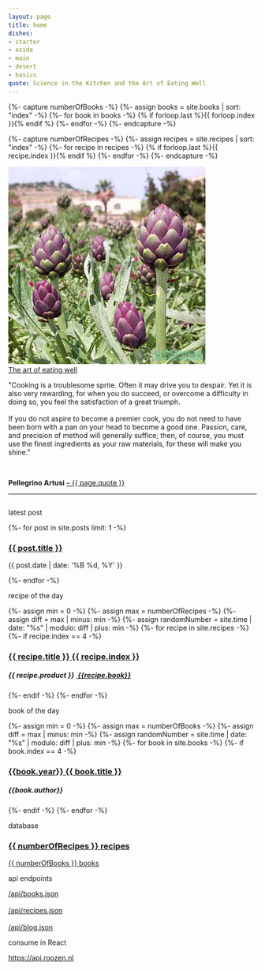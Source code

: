 ```yaml
---
layout: page
title: home
dishes: 
- starter
- aside
- main
- desert
- basics
quote: Science in the Kitchen and the Art of Eating Well
---
```


{%- capture numberOfBooks -%}
{%- assign books = site.books | sort: "index" -%}
{%- for book in books -%}
    {% if forloop.last %}{{ forloop.index }}{% endif %}
{%- endfor -%}
{%- endcapture -%}

{%- capture numberOfRecipes -%}
{%- assign recipes = site.recipes | sort: "index" -%}
{%- for recipe in recipes -%}
    {% if forloop.last %}{{ recipe.index }}{% endif %}
{%- endfor -%}
{%- endcapture -%}
<div class="home-img_artisjok">
    <img src="/public/img/artisjok.jpg" alt="">
    <div class="theart">
        <a href='/books/{{ page.quote | slugify }}'>The art of eating well</a>
    </div>       
</div>
<div class="home-quote">
    <p>
    "Cooking is a troublesome sprite. Often it may drive you to despair. Yet it is also very rewarding, for when you do succeed, or overcome a difficulty in doing so, you feel the satisfaction of a great triumph. <br><br> If you do not aspire to become a premier cook, you do not need to have been born with a pan on your head to become a good one. <span>Passion, care, and precision of method will generally suffice; then, of course, you must use the finest ingredients as your raw materials, for these will make you shine.</span>"
    </p>
    <br>
    <p class="pellegrino">    
        <b>Pellegrino Artusi</b> 
        <a href="/books/{{ page.quote | slugify }}">– {{ page.quote }}</a>
    </p>
</div>
<hr>
<p style="margin-bottom: 2em;"></p>
<!-- latest post -->
<p class="pl-2em">latest post</p>
<div class="home-post">
{%- for post in site.posts limit: 1 -%}
    <a href="{{ post.url }}">
        <h3>{{ post.title }}</h3>
    </a>
    <p class="summary">
        <span class="date">
        {{ post.date | date: '%B %d, %Y' }}
        </span>
    </p>
{%- endfor -%}
</div>
<!-- recipe of the day -->
<p class="pl-2em">recipe of the day</p>
<div class="recipe">
{%- assign min = 0 -%}
{%- assign max = numberOfRecipes -%}
{%- assign diff = max | minus: min -%}
{%- assign randomNumber = site.time | date: "%s" | modulo: diff | plus: min -%}
{%- for recipe in site.recipes -%}
    {%- if recipe.index == 4 -%}
    <a href="/recipes/{{ recipe.title | slugify }}">
        <h3>{{ recipe.title }} {{ recipe.index }}</h3>
    </a>
    <div class="credits">
        <h5>
            {{ recipe.product }}
            <span>
                <a href="/books/{{recipe.book | slugify}}">
                &nbsp;{{recipe.book}}
                </a>
            </span>
        </h5>
    </div>         
    {%- endif -%}
{%- endfor -%}


</div>
<!-- book of the day -->
<p class="pl-2em">book of the day</p>
<div class="book">
{%- assign min = 0 -%}
{%- assign max = numberOfBooks -%}
{%- assign diff = max | minus: min -%}
{%- assign randomNumber = site.time | date: "%s" | modulo: diff | plus: min -%}
{%- for book in site.books -%}
    {%- if book.index == 4 -%}
    <a href="/books/{{ book.title | slugify }}">
        <h3><span>{{book.year}}</span>&nbsp;{{ book.title }}</h3>
    </a>
    <div class="credits">
        <h5>{{book.author}}</h5>
    </div>   
    {%- endif -%}
{%- endfor -%}
</div>
<!-- database -->
<p class="pl-2em">database</p>
<div class="home-database">
<a href="/recipes" class="nav-link">
    <h3>{{ numberOfRecipes }} recipes </h3>    
</a>
<a href="/books" class="nav-link">
    <p>{{ numberOfBooks }} books</p>   
</a>
</div>
<p class="pl-2em">api endpoints</p>
<a href='/api/books.json'>/api/books.json</a>
<br><br>
<a href='/api/recipes.json'>/api/recipes.json</a>
<br><br>
<a href='/api/blog.json'>/api/blog.json</a>
<p class="pl-2em">consume in React</p>
<a href="https://api.roozen.nl" target="_blank" rel="noopener noreferrer">
https://api.roozen.nl
</a>

